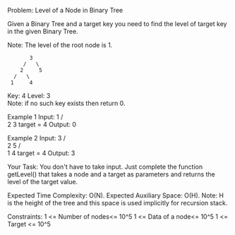 Problem: Level of a Node in Binary Tree

Given a Binary Tree and a target key you need to find the level of target key in the given Binary Tree.

Note: The level of the root node is 1.

           3
         /   \
        2     5
      /   \
     1     4
Key: 4
Level: 3  
Note: if no such key exists then return 0.

Example 1
Input:
        1
      /   \
     2     3
target = 4
Output: 0

Example 2
Input:
         3
       /   \
      2     5
    /   \
   1     4
target = 4
Output: 3

Your Task:
You don't have to take input. Just complete the function getLevel() that takes a node and a target as parameters and returns the level of the target value. 

Expected Time Complexity: O(N).
Expected Auxiliary Space: O(H).
Note: H is the height of the tree and this space is used implicitly for recursion stack.

Constraints:
1 <= Number of nodes<= 10^5
1 <= Data of a node<= 10^5
1 <= Target <= 10^5